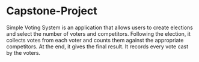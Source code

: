 # Capstone-Project
Simple Voting System is an application that allows users to create elections and select the number of voters and competitors. Following the election, it collects votes from each voter and counts them against the appropriate competitors. At the end, it gives the final result. It records every vote cast by the voters.
